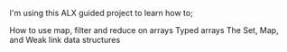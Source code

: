 I'm using this ALX guided project to learn how to;

How to use map, filter and reduce on arrays
Typed arrays
The Set, Map, and Weak link data structures
